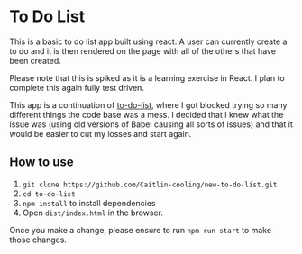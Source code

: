 # To Do List
This is a basic to do list app built using react. A user can currently create a to do and it is then rendered on the page with all of the others that have been created.

Please note that this is spiked as it is a learning exercise in React. I plan to complete this again fully test driven.

This app is a continuation of [to-do-list](https://github.com/Caitlin-cooling/to-do-list), where I got blocked trying so many different things the code base was a mess. I decided that I knew what the issue was (using old versions of Babel causing all sorts of issues) and that it would be easier to cut my losses and start again.

## How to use
1. `git clone https://github.com/Caitlin-cooling/new-to-do-list.git`
2. `cd to-do-list`
3. `npm install` to install dependencies
4. Open `dist/index.html` in the browser.

Once you make a change, please ensure to run `npm run start` to make those changes.
